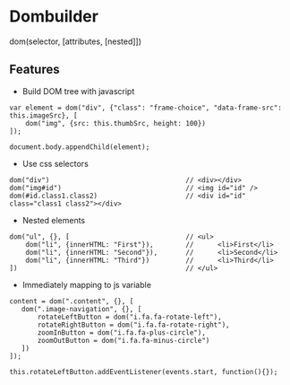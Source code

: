 Dombuilder
=========

dom(selector, [attributes, [nested]])

Features
------

  - Build DOM tree with javascript
  
```
var element = dom("div", {"class": "frame-choice", "data-frame-src": this.imageSrc}, [
    dom("img", {src: this.thumbSrc, height: 100})
]);

document.body.appendChild(element);
```

  - Use css selectors
 
```
dom("div")                                  // <div></div>
dom("img#id")                               // <img id="id" />
dom(#id.class1.class2)                      // <div id="id" class="class1 class2"></div>
```

  - Nested elements

```
dom("ul", {}, [                             // <ul>
    dom("li", {innerHTML: "First"}),        //      <li>First</li>
    dom("li", {innerHTML: "Second"}),       //      <li>Second</li>
    dom("li", {innerHTML: "Third"})         //      <li>Third</li>
])                                          // </ul>
``` 

  - Immediately mapping to js variable

 ```
content = dom(".content", {}, [
    dom(".image-navigation", {}, [
        rotateLeftButton = dom("i.fa.fa-rotate-left"),
        rotateRightButton = dom("i.fa.fa-rotate-right"),
        zoomInButton = dom("i.fa.fa-plus-circle"),
        zoomOutButton = dom("i.fa.fa-minus-circle")
    ])
]);

this.rotateLeftButton.addEventListener(events.start, function(){});

 ```   
